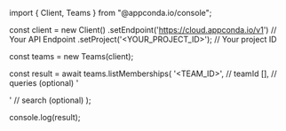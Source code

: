 import { Client, Teams } from "@appconda.io/console";

const client = new Client()
    .setEndpoint('https://cloud.appconda.io/v1') // Your API Endpoint
    .setProject('<YOUR_PROJECT_ID>'); // Your project ID

const teams = new Teams(client);

const result = await teams.listMemberships(
    '<TEAM_ID>', // teamId
    [], // queries (optional)
    '<SEARCH>' // search (optional)
);

console.log(result);
